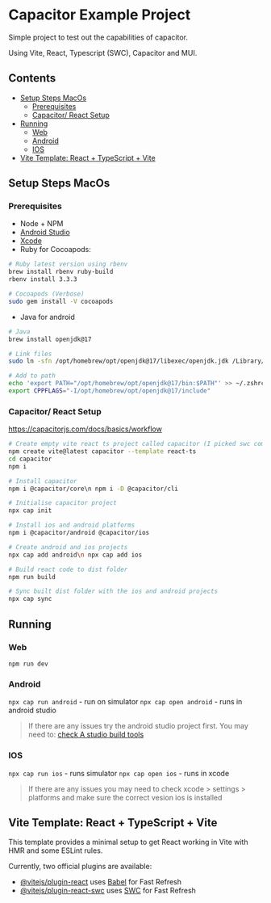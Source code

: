 # Capacitor Example Project

Simple project to test out the capabilities of capacitor.

Using Vite, React, Typescript (SWC), Capacitor and MUI.

## Contents

- [Setup Steps MacOs](#setup-steps-macos)
  - [Prerequisites](#prerequisites)
  - [Capacitor/ React Setup](#capacitor/-react-setup)
- [Running](#running)
  - [Web](#web)
  - [Android](#android)
  - [IOS](#ios)
- [Vite Template: React + TypeScript + Vite](#vite-template:-react-+-typescript-+-vite)

## Setup Steps MacOs

### Prerequisites

- Node + NPM
- [Android Studio](https://developer.android.com/studio)
- [Xcode](https://developer.apple.com/xcode/)
- Ruby for Cocoapods:

```sh
# Ruby latest version using rbenv
brew install rbenv ruby-build
rbenv install 3.3.3

# Cocoapods (Verbose)
sudo gem install -V cocoapods
```

- Java for android

```sh
# Java
brew install openjdk@17

# Link files
sudo ln -sfn /opt/homebrew/opt/openjdk@17/libexec/openjdk.jdk /Library/Java/JavaVirtualMachines/openjdk-17.jdk

# Add to path
echo 'export PATH="/opt/homebrew/opt/openjdk@17/bin:$PATH"' >> ~/.zshrc
export CPPFLAGS="-I/opt/homebrew/opt/openjdk@17/include"
```

### Capacitor/ React Setup

https://capacitorjs.com/docs/basics/workflow

```sh
# Create empty vite react ts project called capacitor (I picked swc compiler)
npm create vite@latest capacitor --template react-ts
cd capacitor
npm i

# Install capacitor
npm i @capacitor/core\n npm i -D @capacitor/cli

# Initialise capacitor project
npx cap init

# Install ios and android platforms
npm i @capacitor/android @capacitor/ios

# Create android and ios projects
npx cap add android\n npx cap add ios

# Build react code to dist folder
npm run build

# Sync built dist folder with the ios and android projects
npx cap sync
```

## Running

### Web

`npm run dev`

### Android

`npx cap run android` - run on simulator
`npx cap open android` - runs in android studio

> If there are any issues try the android studio project first. You may need to: [check A studio build tools](https://stackoverflow.com/a/68972393)

### IOS

`npx cap run ios` - runs simulator
`npx cap open ios` - runs in xcode

> If there are any issues you may need to check xcode > settings > platforms and make sure the correct vesion ios is installed

## Vite Template: React + TypeScript + Vite

This template provides a minimal setup to get React working in Vite with HMR and some ESLint rules.

Currently, two official plugins are available:

- [@vitejs/plugin-react](https://github.com/vitejs/vite-plugin-react/blob/main/packages/plugin-react/README.md) uses [Babel](https://babeljs.io/) for Fast Refresh
- [@vitejs/plugin-react-swc](https://github.com/vitejs/vite-plugin-react-swc) uses [SWC](https://swc.rs/) for Fast Refresh
